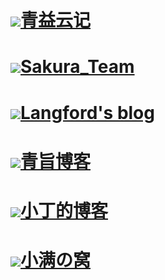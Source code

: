 # ![](http://q1.qlogo.cn/g?b=qq&nk=1351856278&s=1)[青益云记](https://www.oreo-me.cn/)
# ![](http://q1.qlogo.cn/g?b=qq&nk=3032d2cb222012ddf5af7183be059c6a&s=1)[Sakura_Team](https://sakurasep.club/)
# ![](http://q1.qlogo.cn/g?b=qq&nk=1244486871&s=1)[Langford's blog](https://guosite.com/)
# ![](http://q1.qlogo.cn/g?b=qq&nk=179549232&s=1)[青旨博客](https://blog.sayqz.com/)
# ![](http://q1.qlogo.cn/g?b=qq&nk=2724962172&s=1)[小丁的博客](https://xding.top/)
# ![](http://q1.qlogo.cn/g?b=qq&nk=1467510054&s=1)[小满の窝](https://yhdzz.cn/)
# ![]()[]()
